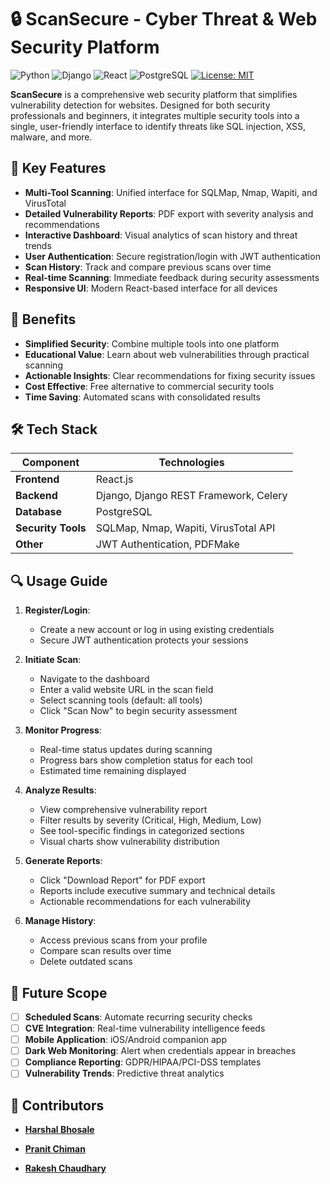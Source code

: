 # 🔒 ScanSecure - Cyber Threat & Web Security Platform

![Python](https://img.shields.io/badge/python-3.9+-blue.svg)
![Django](https://img.shields.io/badge/django-4.2-brightgreen.svg)
![React](https://img.shields.io/badge/react-18.2-blue.svg)
![PostgreSQL](https://img.shields.io/badge/postgresql-15-blue.svg)
[![License: MIT](https://img.shields.io/badge/License-MIT-yellow.svg)](https://opensource.org/licenses/MIT)

**ScanSecure** is a comprehensive web security platform that simplifies vulnerability detection for websites. Designed for both security professionals and beginners, it integrates multiple security tools into a single, user-friendly interface to identify threats like SQL injection, XSS, malware, and more.

## 🌟 Key Features
- **Multi-Tool Scanning**: Unified interface for SQLMap, Nmap, Wapiti, and VirusTotal
- **Detailed Vulnerability Reports**: PDF export with severity analysis and recommendations
- **Interactive Dashboard**: Visual analytics of scan history and threat trends
- **User Authentication**: Secure registration/login with JWT authentication
- **Scan History**: Track and compare previous scans over time
- **Real-time Scanning**: Immediate feedback during security assessments
- **Responsive UI**: Modern React-based interface for all devices

## 🚀 Benefits
- **Simplified Security**: Combine multiple tools into one platform
- **Educational Value**: Learn about web vulnerabilities through practical scanning
- **Actionable Insights**: Clear recommendations for fixing security issues
- **Cost Effective**: Free alternative to commercial security tools
- **Time Saving**: Automated scans with consolidated results

## 🛠 Tech Stack
| Component | Technologies |
|-----------|--------------|
| **Frontend** | React.js |
| **Backend** | Django, Django REST Framework, Celery |
| **Database** | PostgreSQL |
| **Security Tools** | SQLMap, Nmap, Wapiti, VirusTotal API |
| **Other** | JWT Authentication, PDFMake |

## 🔍 Usage Guide
1. **Register/Login**: 
   - Create a new account or log in using existing credentials
   - Secure JWT authentication protects your sessions

2. **Initiate Scan**:
   - Navigate to the dashboard
   - Enter a valid website URL in the scan field
   - Select scanning tools (default: all tools)
   - Click "Scan Now" to begin security assessment

3. **Monitor Progress**:
   - Real-time status updates during scanning
   - Progress bars show completion status for each tool
   - Estimated time remaining displayed

4. **Analyze Results**:
   - View comprehensive vulnerability report
   - Filter results by severity (Critical, High, Medium, Low)
   - See tool-specific findings in categorized sections
   - Visual charts show vulnerability distribution

5. **Generate Reports**:
   - Click "Download Report" for PDF export
   - Reports include executive summary and technical details
   - Actionable recommendations for each vulnerability

6. **Manage History**:
   - Access previous scans from your profile
   - Compare scan results over time
   - Delete outdated scans

## 🔮 Future Scope
- [ ] **Scheduled Scans**: Automate recurring security checks
- [ ] **CVE Integration**: Real-time vulnerability intelligence feeds
- [ ] **Mobile Application**: iOS/Android companion app
- [ ] **Dark Web Monitoring**: Alert when credentials appear in breaches
- [ ] **Compliance Reporting**: GDPR/HIPAA/PCI-DSS templates
- [ ] **Vulnerability Trends**: Predictive threat analytics

## 👥 Contributors
- **[Harshal Bhosale](https://github.com/codehb01)**  

- **[Pranit Chiman](https://github.com/Pranit-DC)**  

- **[Rakesh Chaudhary](https://github.com/Rakesh-hp)**  

